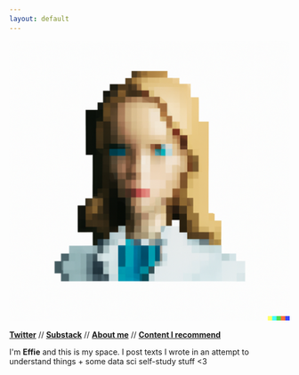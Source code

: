 ```yaml
---
layout: default
---
```


![Banner](assets/IMG_5113.PNG)


**[Twitter](http://twitter.com/heffiemetal)**  //  **[Substack](http://effieklimi.substack.com)**  //  **[About me]()**  //  **[Content I recommend]()**  


I'm **Effie** and this is my space. I post texts I wrote in an attempt to understand things + some data sci self-study stuff <3


